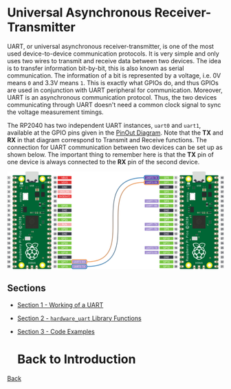 # Universal Asynchronous Receiver-Transmitter
UART, or universal asynchronous receiver-transmitter, is one of the most used device-to-device communication protocols. It is very simple and only uses two wires to transmit and receive data between two devices. The idea is to transfer information bit-by-bit, this is also known as serial communication. The information of a bit is represented by a voltage, i.e. 0V means `0` and 3.3V means `1`. This is exactly what GPIOs do, and thus GPIOs are used in conjunction with UART peripheral for communication. Moreover, UART is an asynchronous communication protocol. Thus, the two devices communicating through UART doesn't need a common clock signal to sync the voltage measurement timings.

The RP2040 has two independent UART instances, `uart0` and `uart1`, available at the GPIO pins given in the [PinOut Diagram](../Pico-R3-A4-Pinout.pdf). Note that the **TX** and **RX** in that diagram correspond to Transmit and Receive functions. The connection for UART communication between two devices can be set up as shown below. The important thing to remember here is that the **TX** pin of one device is always connected to the **RX** pin of the second device.


<p align="center">
<img src="./figs/connectionComp.svg" />
</p>
<p align="center">
</p>


## Sections
- [Section 1 - Working of a UART](./sec01/working.md)
- [Section 2 - `hardware_uart` Library Functions](sec02/libraryFunctions.md)
- [Section 3 - Code Examples](sec03/codeExamples.md)

  # Back to Introduction
[Back](../README.md)
